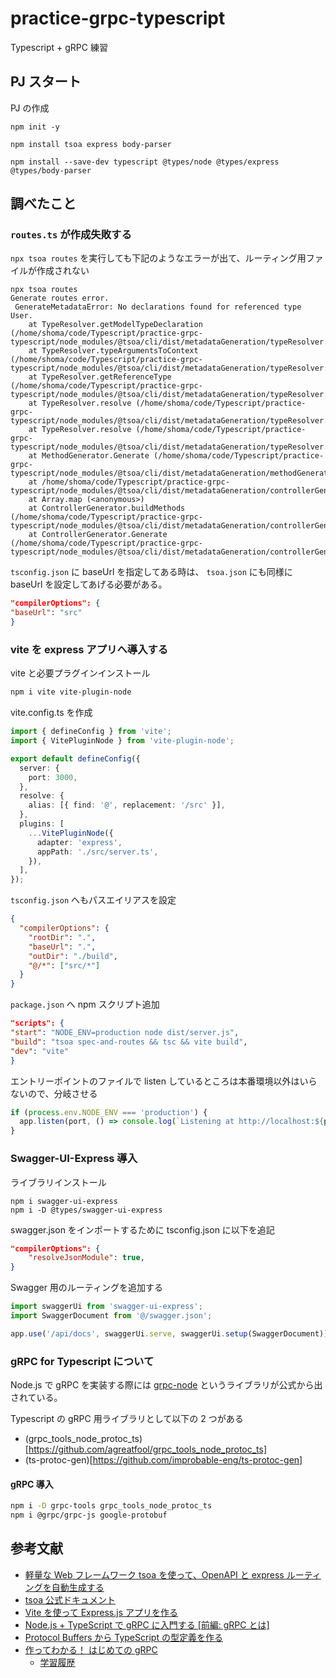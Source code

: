# practice-grpc-typescript

Typescript + gRPC 練習

## PJ スタート

PJ の作成

```npm
npm init -y

npm install tsoa express body-parser

npm install --save-dev typescript @types/node @types/express @types/body-parser
```

## 調べたこと

### `routes.ts` が作成失敗する

`npx tsoa routes` を実行しても下記のようなエラーが出て、ルーティング用ファイルが作成されない

```
npx tsoa routes
Generate routes error.
 GenerateMetadataError: No declarations found for referenced type User.
    at TypeResolver.getModelTypeDeclaration (/home/shoma/code/Typescript/practice-grpc-typescript/node_modules/@tsoa/cli/dist/metadataGeneration/typeResolver.js:755:19)
    at TypeResolver.typeArgumentsToContext (/home/shoma/code/Typescript/practice-grpc-typescript/node_modules/@tsoa/cli/dist/metadataGeneration/typeResolver.js:880:34)
    at TypeResolver.getReferenceType (/home/shoma/code/Typescript/practice-grpc-typescript/node_modules/@tsoa/cli/dist/metadataGeneration/typeResolver.js:576:14)
    at TypeResolver.resolve (/home/shoma/code/Typescript/practice-grpc-typescript/node_modules/@tsoa/cli/dist/metadataGeneration/typeResolver.js:389:36)
    at TypeResolver.resolve (/home/shoma/code/Typescript/practice-grpc-typescript/node_modules/@tsoa/cli/dist/metadataGeneration/typeResolver.js:379:118)
    at MethodGenerator.Generate (/home/shoma/code/Typescript/practice-grpc-typescript/node_modules/@tsoa/cli/dist/metadataGeneration/methodGenerator.js:39:78)
    at /home/shoma/code/Typescript/practice-grpc-typescript/node_modules/@tsoa/cli/dist/metadataGeneration/controllerGenerator.js:45:41
    at Array.map (<anonymous>)
    at ControllerGenerator.buildMethods (/home/shoma/code/Typescript/practice-grpc-typescript/node_modules/@tsoa/cli/dist/metadataGeneration/controllerGenerator.js:45:14)
    at ControllerGenerator.Generate (/home/shoma/code/Typescript/practice-grpc-typescript/node_modules/@tsoa/cli/dist/metadataGeneration/controllerGenerator.js:34:27)
```

`tsconfig.json` に baseUrl を指定してある時は、 `tsoa.json` にも同様に baseUrl を設定してあげる必要がある。

```json
"compilerOptions": {
"baseUrl": "src"
}
```

### vite を express アプリへ導入する

vite と必要プラグインインストール

```bash
npm i vite vite-plugin-node
```

vite.config.ts を作成

```ts
import { defineConfig } from 'vite';
import { VitePluginNode } from 'vite-plugin-node';

export default defineConfig({
  server: {
    port: 3000,
  },
  resolve: {
    alias: [{ find: '@', replacement: '/src' }],
  },
  plugins: [
    ...VitePluginNode({
      adapter: 'express',
      appPath: './src/server.ts',
    }),
  ],
});
```

`tsconfig.json` へもパスエイリアスを設定

```json
{
  "compilerOptions": {
    "rootDir": ".",
    "baseUrl": ".",
    "outDir": "./build",
    "@/*": ["src/*"]
  }
}
```

`package.json` へ npm スクリプト追加

```json
"scripts": {
"start": "NODE_ENV=production node dist/server.js",
"build": "tsoa spec-and-routes && tsc && vite build",
"dev": "vite"
}
```

エントリーポイントのファイルで listen しているところは本番環境以外はいらないので、分岐させる

```ts
if (process.env.NODE_ENV === 'production') {
  app.listen(port, () => console.log(`Listening at http://localhost:${port}`));
}
```

### Swagger-UI-Express 導入

ライブラリインストール

```
npm i swagger-ui-express
npm i -D @types/swagger-ui-express
```

swagger.json をインポートするために tsconfig.json に以下を追記

```json
"compilerOptions": {
    "resolveJsonModule": true,
}
```

Swagger 用のルーティングを追加する

```ts
import swaggerUi from 'swagger-ui-express';
import SwaggerDocument from '@/swagger.json';

app.use('/api/docs', swaggerUi.serve, swaggerUi.setup(SwaggerDocument));
```

### gRPC for Typescript について

Node.js で gRPC を実装する際には [grpc-node](https://github.com/grpc/grpc-node) というライブラリが公式から出されている。

Typescript の gRPC 用ライブラリとして以下の 2 つがある

- (grpc_tools_node_protoc_ts)[https://github.com/agreatfool/grpc_tools_node_protoc_ts]
- (ts-protoc-gen)[https://github.com/improbable-eng/ts-protoc-gen]

#### gRPC 導入

```bash
npm i -D grpc-tools grpc_tools_node_protoc_ts
npm i @grpc/grpc-js google-protobuf
```

## 参考文献

- [軽量な Web フレームワーク tsoa を使って、OpenAPI と express ルーティングを自動生成する](https://zenn.dev/briete/articles/e556424c18e68d)
- [tsoa 公式ドキュメント](https://tsoa-community.github.io/docs/)
- [Vite を使って Express.js アプリを作る](https://scrapbox.io/dojineko/Vite%E3%82%92%E4%BD%BF%E3%81%A3%E3%81%A6Express.js%E3%82%A2%E3%83%97%E3%83%AA%E3%82%92%E4%BD%9C%E3%82%8B)
- [Node.js + TypeScript で gRPC に入門する [前編: gRPC とは]](https://qiita.com/hedrall/items/038a2b29d27dd631be8a)
- [Protocol Buffers から TypeScript の型定義を作る](https://zenn.dev/ryo_kawamata/articles/ts-from-protocol-buffers)
- [作ってわかる！ はじめての gRPC](https://zenn.dev/hsaki/books/golang-grpc-starting)
  - [学習履歴](./golang)
